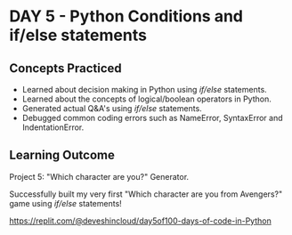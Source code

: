 # DAY 5 - Python Conditions and if/else statements

## Concepts Practiced
- Learned about decision making in Python using _if/else_ statements.
- Learned about the concepts of logical/boolean operators in Python.
- Generated actual Q&A's using _if/else_ statements.
- Debugged common coding errors such as NameError, SyntaxError and IndentationError.

## Learning Outcome
Project 5: "Which character are you?" Generator.

Successfully built my very first "Which character are you from Avengers?" game using _if/else_ statements!

https://replit.com/@deveshincloud/day5of100-days-of-code-in-Python
